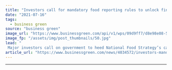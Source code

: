 ```yaml
---
title: "Investors call for mandatory food reporting rules to unlock finance for 'greener' companies"
date: "2021-07-16"
tags: 
  - business green
source: "business green"
image_url: "https://www.businessgreen.com/api/v1/wps/09d9ff7/d8e98e08-596d-449b-93ff-930cb3d9ad62/3/School-Food-185x114.jpg"
image_fp: "/assets/img/post_thumbnails/50.jpg"
lead: "
 Major investors call on government to heed National Food Strategy’s call for enhanced reporting rules for large food firms ..."
article_url: "https://www.businessgreen.com/news/4034572/investors-mandatory-food-reporting-rules-unlock-finance-greener-companies"
---
```


---
